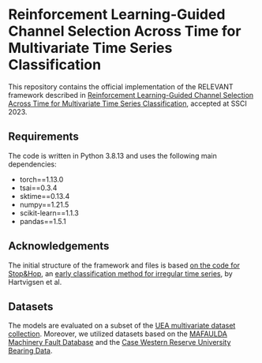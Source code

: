 # Reinforcement Learning-Guided Channel Selection Across Time for Multivariate Time Series Classification

This repository contains the official implementation of the RELEVANT framework described
in [Reinforcement Learning-Guided Channel Selection Across Time for Multivariate Time Series Classification](https://research.vu.nl/en/publications/reinforcement-learning-guided-channel-selection-across-time-for-m), accepted
at SSCI 2023.

## Requirements

The code is written in Python 3.8.13 and uses the following main dependencies:

* torch==1.13.0
* tsai==0.3.4
* sktime==0.13.4
* numpy==1.21.5
* scikit-learn==1.1.3
* pandas==1.5.1

## Acknowledgements

The initial structure of the framework and files is
based [on the code for Stop&Hop](https://github.com/Thartvigsen/StopAndHop), an [early classification method for irregular time series](https://dl.acm.org/doi/abs/10.1145/3511808.3557460), by Hartvigsen et al. 

## Datasets

The models are evaluated on a subset of
the [UEA multivariate dataset collection](https://www.timeseriesclassification.com/dataset.php). Moreover, we utilized datasets based on the [MAFAULDA
Machinery Fault Database](https://www02.smt.ufrj.br/~offshore/mfs/page_01.html) and the [Case Western Reserve University Bearing Data](https://engineering.case.edu/bearingdatacenter).
